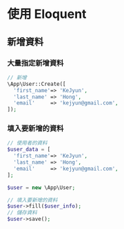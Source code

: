 # 使用 Eloquent

## 新增資料

### 大量指定新增資料

```php
// 新增
\App\User::Create([
  'first_name'=> 'KeJyun',
  'last_name' => 'Hong',
  'email'     => 'kejyun@gmail.com',
]);
```

### 填入要新增的資料


```php
// 使用者的資料
$user_data = [
  'first_name'=> 'KeJyun',
  'last_name' => 'Hong',
  'email'     => 'kejyun@gmail.com',
];

$user = new \App\User;

// 填入要新增的資料
$user->fill($user_info);
// 儲存資料
$user->save();
```
